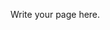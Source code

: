 <!-- 
.. title: QTarot
.. slug: QTarot
.. date: 2014-07-17 21:58:59 UTC-07:00
.. tags: 
.. link: 
.. template: github-project.tmpl
.. author: ShadowKyogre
.. description: 
.. type: text
-->

Write your page here.
